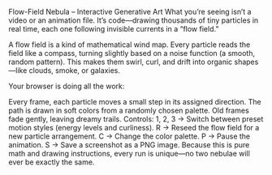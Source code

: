 Flow-Field Nebula – Interactive Generative Art
What you’re seeing isn’t a video or an animation file.
It’s code—drawing thousands of tiny particles in real time, each one following invisible currents in a “flow field.”

A flow field is a kind of mathematical wind map.
Every particle reads the field like a compass, turning slightly based on a noise function (a smooth, random pattern).
This makes them swirl, curl, and drift into organic shapes—like clouds, smoke, or galaxies.

Your browser is doing all the work:

Every frame, each particle moves a small step in its assigned direction.
The path is drawn in soft colors from a randomly chosen palette.
Old frames fade gently, leaving dreamy trails.
Controls:
1, 2, 3 → Switch between preset motion styles (energy levels and curliness).
R → Reseed the flow field for a new particle arrangement.
C → Change the color palette.
P → Pause the animation.
S → Save a screenshot as a PNG image.
Because this is pure math and drawing instructions, every run is unique—no two nebulae will ever be exactly the same.

